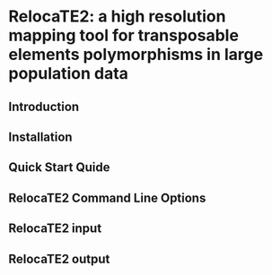 # RelocaTE2: a high resolution mapping tool for transposable elements polymorphisms in large population data

## Introduction

## Installation

## Quick Start Quide

## RelocaTE2 Command Line Options

## RelocaTE2 input

## RelocaTE2 output

## 
